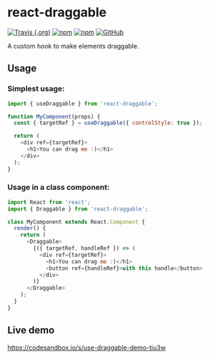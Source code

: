 # react-draggable

[![Travis (.org)](https://img.shields.io/travis/idanen/react-draggable)](https://travis-ci.org/idanen/react-draggable)
[![npm](https://img.shields.io/npm/v/use-draggable)](https://www.npmjs.com/package/use-draggable?activeTab=versions)
[![npm](https://img.shields.io/npm/dm/use-draggable)](https://www.npmjs.com/package/use-draggable)
[![GitHub](https://img.shields.io/github/license/idanen/react-draggable)](https://github.com/idanen/react-draggable/blob/master/LICENSE)

A custom hook to make elements draggable.

## Usage

### Simplest usage:

```javascript
import { useDraggable } from 'react-draggable';

function MyComponent(props) {
  const { targetRef } = useDraggable({ controlStyle: true });

  return (
    <div ref={targetRef}>
      <h1>You can drag me :)</h1>
    </div>
  );
}
```

### Usage in a class component:

```javascript
import React from 'react';
import { Draggable } from 'react-draggable';

class MyComponent extends React.Component {
  render() {
    return (
      <Draggable>
        {({ targetRef, handleRef }) => (
          <div ref={targetRef}>
            <h1>You can drag me :)</h1>
            <button ref={handleRef}>with this handle</button>
          </div>
        )}
      </Draggable>
    );
  }
}
```

## Live demo

https://codesandbox.io/s/use-draggable-demo-tiu3w
